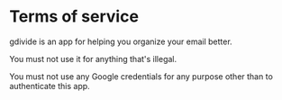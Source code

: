 # Terms of service

gdivide is an app for helping you organize your email better. 

You must not use it for anything that's illegal. 

You must not use any Google credentials for any purpose other than to authenticate this app.